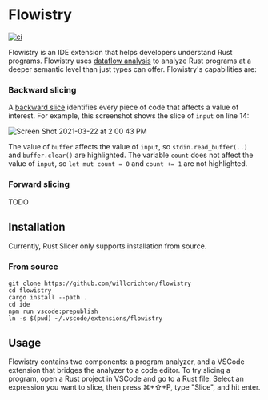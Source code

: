 # Flowistry

[![ci](https://github.com/willcrichton/flowistry/actions/workflows/ci.yml/badge.svg)](https://github.com/willcrichton/flowistry/actions/workflows/ci.yml)

Flowistry is an IDE extension that helps developers understand Rust programs. Flowistry uses [dataflow analysis](https://en.wikipedia.org/wiki/Data-flow_analysis) to analyze Rust programs at a deeper semantic level than just types can offer. Flowistry's capabilities are:

### Backward slicing

A [backward slice](https://en.wikipedia.org/wiki/Program_slicing) identifies every piece of code that affects a value of interest. For example, this screenshot shows the slice of `input` on line 14:

![Screen Shot 2021-03-22 at 2 00 43 PM](https://user-images.githubusercontent.com/663326/112676422-a51ce300-8e25-11eb-9195-2d6072f074bf.png)

The value of `buffer` affects the value of `input`, so `stdin.read_buffer(..)` and `buffer.clear()` are highlighted. The variable `count` does not affect the value of `input`, so  `let mut count = 0` and `count += 1` are not highlighted. 

### Forward slicing

TODO

## Installation

Currently, Rust Slicer only supports installation from source.

### From source

```
git clone https://github.com/willcrichton/flowistry
cd flowistry
cargo install --path .
cd ide
npm run vscode:prepublish
ln -s $(pwd) ~/.vscode/extensions/flowistry
```

## Usage

Flowistry contains two components: a program analyzer, and a VSCode extension that bridges the analyzer to a code editor. To try slicing a program, open a Rust project in VSCode and go to a Rust file. Select an expression you want to slice, then press ⌘+⇧+P, type "Slice", and hit enter. 
